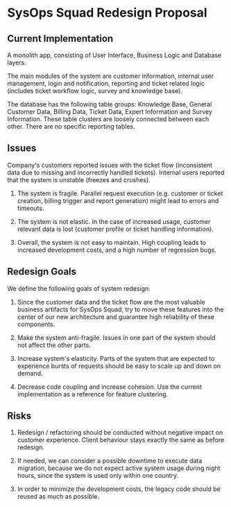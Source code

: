 # SysOps Squad Redesign Proposal

## Current Implementation

A monolith app, consisting of User Interface, Business Logic and Database layers.

The main modules of the system are customer information, internal user management, login and notification, reporting and ticket related logic (includes ticket workflow logic, survey and knowledge base). 

The database has the following table groups: Knowledge Base, General Customer Data, Billing Data, Ticket Data, Expert Information and Survey Information. These table clusters are loosely connected between each other. There are no specific reporting tables.

## Issues

Company's customers reported issues with the ticket flow (inconsistent data due to missing and incorrectly handled tickets). Internal users reported that the system is unstable (freezes and crushes).

1. The system is fragile. Parallel request execution (e.g. customer or ticket creation, billing trigger and report generation) might lead to errors and timeouts.

2. The system is not elastic. In the case of increased usage, customer relevant data is lost (customer profile or ticket handling information).

3. Overall, the system is not easy to maintain. High coupling leads to increased development costs, and a high number of regression bugs.

## Redesign Goals

We define the following goals of system redesign:

1. Since the customer data and the ticket flow are the most valuable business artifacts for SysOps Squad, try to move these features into the center of our new architecture and guarantee high reliability of these components.

2. Make the system anti-fragile. Issues in one part of the system should not affect the other parts.

3. Increase system's elasticity. Parts of the system that are expected to experience bursts of requests should be easy to scale up and down on demand.

4. Decrease code coupling and increase cohesion. Use the current implementation as a reference for feature clustering.


## Risks

1. Redesign / refactoring should be conducted without negative impact on customer experience. Client behaviour stays exactly the same as before redesign. 

2. If needed, we can consider a possible downtime to execute data migration, because we do not expect active system usage during night hours, since the system is used only within one country. 

3. In order to minimize the development costs, the legacy code should be reused as much as possible.